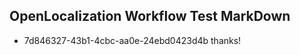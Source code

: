 ## OpenLocalization Workflow Test MarkDown
* 7d846327-43b1-4cbc-aa0e-24ebd0423d4b thanks!

<!--HONumber=Sep16_HO1-->


